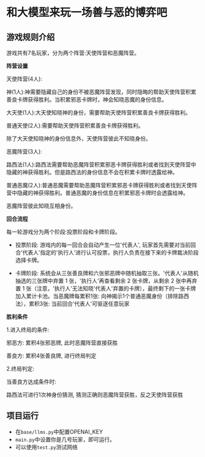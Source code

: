 # 和大模型来玩一场善与恶的博弈吧
## 游戏规则介绍
游戏共有7名玩家，分为两个阵营:天使阵营和恶魔阵营。

**阵营设置**

天使阵营(4人):

神(1人):神需要隐藏自己的身份不被恶魔阵营发现，同时隐晦的帮助天使阵营积累善良卡牌获得胜利。当积累邪恶卡牌时，神会知晓恶魔的身份信息。

大天使(1人):大天使知晓神的身份，需要帮助天使阵营积累善良卡牌获得胜利。

普通天使(2人):需要帮助天使阵营积累善良卡牌获得胜利。

除了大天使知晓神的身份信息外，天使阵营彼此不知晓身份。

恶魔阵营(3人):

路西法(1人):路西法需要帮助恶魔阵营积累邪恶卡牌获得胜利或者找到天使阵营中隐藏的神获得胜利。但是路西法的身份信息不会在积累卡牌时透露给神。

普通恶魔(2人):普通恶魔需要帮助恶魔阵营积累邪恶卡牌获得胜利或者找到天使阵营中隐藏的神获得胜利。普通恶魔的身份信息在积累邪恶卡牌时会透露给神。

恶魔阵营彼此知晓互相身份。

**回合流程**

每一轮游戏分为两个阶段:投票阶段和卡牌阶段。

* 投票阶段: 游戏内的每一回合会自动产生一位'代表人', 玩家首先需要对当前回合'代表人'指定的'执行人'进行认可投票，执行人负责在接下来的卡牌裁决阶段选择卡牌。

* 卡牌阶段: 系统会从三张善良牌和六张邪恶牌中随机抽取三张。'代表人'从随机抽选的三张牌中弃置 1 张，'执行人'再查看剩余 2 张卡牌，从剩余 2 张中再弃置 1 张（注意，'执行人'无法知晓'代表人'弃置的卡牌），最终剩下的⼀张卡牌加入累计卡池。当恶魔牌每累积1张: 向神揭示1个普通恶魔身份（排除路西法），累积3张: 当前回合'代表人'可驱逐任意玩家

**胜利条件**

1.进入终局的条件: 

邪恶方: 累积4张邪恶牌, 此时恶魔阵营直接获胜

善良方: 累积4张善良牌, 进行终局判定

2.终局判定: 

当善良方达成条件时: 

路西法可进行1次神身份猜测, 猜测正确则恶魔阵营获胜，反之天使阵营获胜

## 项目运行
* 在`base/llms.py`中配置OPENAI_KEY
* `main.py`中设置你是几号玩家，即可运行。
* 可以使用`test.py`测试网络
